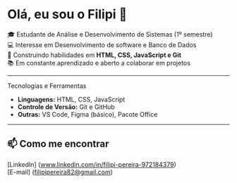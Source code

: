 # Olá, eu sou o Filipi 👋

🎓 Estudante de Análise e Desenvolvimento de Sistemas (1º semestre)  
💻 Interesse em Desenvolvimento de software e Banco de Dados  
🚀 Construindo habilidades em **HTML, CSS, JavaScript e Git**  
📚 Em constante aprendizado e aberto a colaborar em projetos

---

 Tecnologias e Ferramentas
- **Linguagens:** HTML, CSS, JavaScript  
- **Controle de Versão:** Git e GitHub  
- **Outras:** VS Code, Figma (básico), Pacote Office

---

## 📫 Como me encontrar
[LinkedIn] (www.linkedin.com/in/filipi-pereira-972184379) <br>
[E-mail] (filipipereira82@gmail.com)
